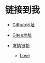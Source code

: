 <!-- _navbar.md -->
# 链接到我  

* [Github地址](https://github.com/XiaoCheng991)
* [Gitee地址](https://gitee.com/XiaoCheng991)

* 友情链接
  * [Love](https://www.weibo.com/3669102477)
